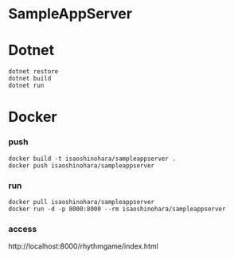 # SampleAppServer

# Dotnet
`dotnet restore`  
`dotnet build`  
`dotnet run`  

# Docker
### push
`docker build -t isaoshinohara/sampleappserver .`  
`docker push isaoshinohara/sampleappserver`  

### run
`docker pull isaoshinohara/sampleappserver`  
`docker run -d -p 8000:8000 --rm isaoshinohara/sampleappserver`  

### access
http://localhost:8000/rhythmgame/index.html

